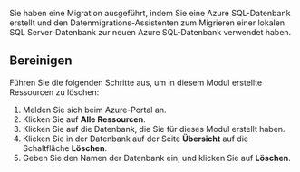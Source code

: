 Sie haben eine Migration ausgeführt, indem Sie eine Azure SQL-Datenbank erstellt und den Datenmigrations-Assistenten zum Migrieren einer lokalen SQL Server-Datenbank zur neuen Azure SQL-Datenbank verwendet haben.

## <a name="cleanup"></a>Bereinigen

Führen Sie die folgenden Schritte aus, um in diesem Modul erstellte Ressourcen zu löschen:

1. Melden Sie sich beim Azure-Portal an.
2. Klicken Sie auf **Alle Ressourcen**.
3. Klicken Sie auf die Datenbank, die Sie für dieses Modul erstellt haben.
4. Klicken Sie in der Datenbank auf der Seite **Übersicht** auf die Schaltfläche **Löschen**.
5. Geben Sie den Namen der Datenbank ein, und klicken Sie auf **Löschen**.